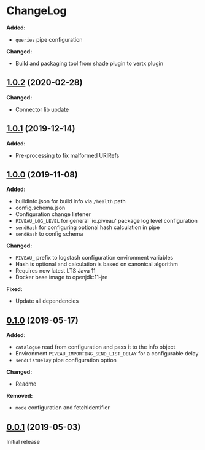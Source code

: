 # ChangeLog

**Added:**
* `queries` pipe configuration

**Changed:**
* Build and packaging tool from shade plugin to vertx plugin
 
## [1.0.2](https://gitlab.fokus.fraunhofer.de/viaduct/piveau-importing-oaipmh/tags/1.0.2) (2020-02-28)

**Changed:**
* Connector lib update

## [1.0.1](https://gitlab.fokus.fraunhofer.de/viaduct/piveau-importing-oaipmh/tags/1.0.1) (2019-12-14)

**Added:**
* Pre-processing to fix malformed URIRefs

## [1.0.0](https://gitlab.fokus.fraunhofer.de/viaduct/piveau-importing-oaipmh/tags/1.0.0) (2019-11-08)

**Added:**
* buildInfo.json for build info via `/health` path
* config.schema.json
* Configuration change listener
* `PIVEAU_LOG_LEVEL` for general `io.piveau' package log level configuration
* `sendHash` for configuring optional hash calculation in pipe
* `sendHash` to config schema
 
**Changed:**
* `PIVEAU_` prefix to logstash configuration environment variables
* Hash is optional and calculation is based on canonical algorithm
* Requires now latest LTS Java 11
* Docker base image to openjdk:11-jre

**Fixed:**
* Update all dependencies

## [0.1.0](https://gitlab.fokus.fraunhofer.de/viaduct/piveau-importing-oaipmh/tags/0.1.0) (2019-05-17)

**Added:**
* `catalogue` read from configuration and pass it to the info object
* Environment `PIVEAU_IMPORTING_SEND_LIST_DELAY` for a configurable delay
* `sendListDelay` pipe configuration option

**Changed:**
* Readme

**Removed:**
* `mode` configuration and fetchIdentifier

## [0.0.1](https://gitlab.fokus.fraunhofer.de/viaduct/piveau-importing-oaipmh/tags/0.0.1) (2019-05-03)
Initial release
